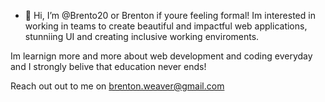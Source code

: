 - 👋 Hi, I’m @Brento20 or Brenton if youre feeling formal!
Im interested in working in teams to create beautiful and impactful web applications, stunniing UI and creating inclusive working enviroments.

Im learnign more and more about web development and coding everyday and I strongly belive that education never ends!

Reach out out to me on brenton.weaver@gmail.com
